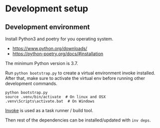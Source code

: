 # Development setup

## Development environment

Install Python3 and poetry for you operating system.
- https://www.python.org/downloads/
- https://python-poetry.org/docs/#installation

The minimum Python version is 3.7.

Run `python bootstrap.py` to create a virtual environment invoke installed. After that, make 
sure to activate the virtual env before running other development commands.

```
python bootstrap.py
source .venv/bin/activate  # On linux and OSX
.venv\Scripts\activate.bat  # On Windows
```

[Invoke](http://www.pyinvoke.org/index.html) is used as a task runner / build tool.

Then rest of the dependencies can be installed/updated with `inv deps`.
